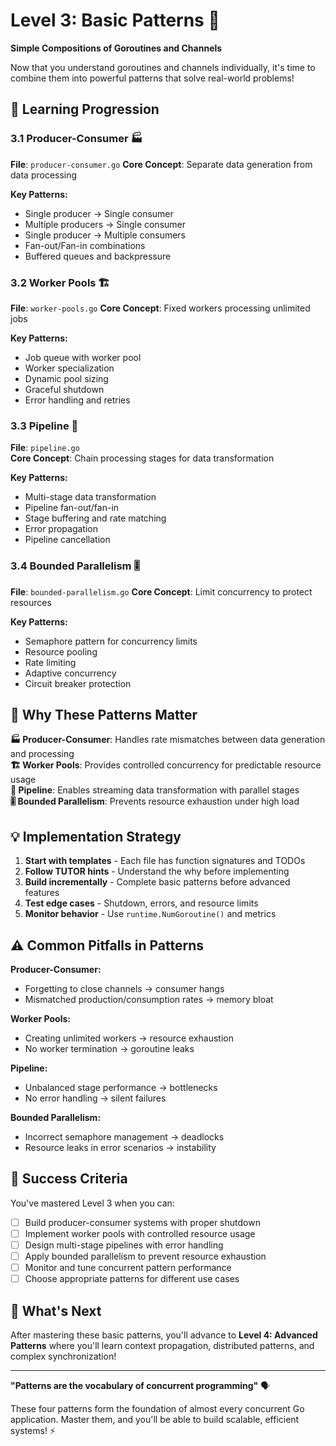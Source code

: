 # Level 3: Basic Patterns 🔄

**Simple Compositions of Goroutines and Channels**

Now that you understand goroutines and channels individually, it's time to combine them into powerful patterns that solve real-world problems!

## 🎯 Learning Progression

### 3.1 Producer-Consumer 🏭
**File**: `producer-consumer.go`
**Core Concept**: Separate data generation from data processing

**Key Patterns:**
- Single producer → Single consumer
- Multiple producers → Single consumer  
- Single producer → Multiple consumers
- Fan-out/Fan-in combinations
- Buffered queues and backpressure

### 3.2 Worker Pools 🏗️  
**File**: `worker-pools.go`
**Core Concept**: Fixed workers processing unlimited jobs

**Key Patterns:**
- Job queue with worker pool
- Worker specialization
- Dynamic pool sizing
- Graceful shutdown
- Error handling and retries

### 3.3 Pipeline 🔄
**File**: `pipeline.go`  
**Core Concept**: Chain processing stages for data transformation

**Key Patterns:**
- Multi-stage data transformation
- Pipeline fan-out/fan-in
- Stage buffering and rate matching
- Error propagation
- Pipeline cancellation

### 3.4 Bounded Parallelism 🎚️
**File**: `bounded-parallelism.go`
**Core Concept**: Limit concurrency to protect resources

**Key Patterns:**
- Semaphore pattern for concurrency limits
- Resource pooling
- Rate limiting
- Adaptive concurrency
- Circuit breaker protection

## 🚀 Why These Patterns Matter

**🏭 Producer-Consumer**: Handles rate mismatches between data generation and processing  
**🏗️ Worker Pools**: Provides controlled concurrency for predictable resource usage  
**🔄 Pipeline**: Enables streaming data transformation with parallel stages  
**🎚️ Bounded Parallelism**: Prevents resource exhaustion under high load

## 💡 Implementation Strategy

1. **Start with templates** - Each file has function signatures and TODOs
2. **Follow TUTOR hints** - Understand the why before implementing
3. **Build incrementally** - Complete basic patterns before advanced features
4. **Test edge cases** - Shutdown, errors, and resource limits
5. **Monitor behavior** - Use `runtime.NumGoroutine()` and metrics

## ⚠️ Common Pitfalls in Patterns

**Producer-Consumer:**
- Forgetting to close channels → consumer hangs
- Mismatched production/consumption rates → memory bloat

**Worker Pools:**  
- Creating unlimited workers → resource exhaustion
- No worker termination → goroutine leaks

**Pipeline:**
- Unbalanced stage performance → bottlenecks
- No error handling → silent failures

**Bounded Parallelism:**
- Incorrect semaphore management → deadlocks
- Resource leaks in error scenarios → instability

## 🎯 Success Criteria

You've mastered Level 3 when you can:
- [ ] Build producer-consumer systems with proper shutdown
- [ ] Implement worker pools with controlled resource usage
- [ ] Design multi-stage pipelines with error handling
- [ ] Apply bounded parallelism to prevent resource exhaustion
- [ ] Monitor and tune concurrent pattern performance
- [ ] Choose appropriate patterns for different use cases

## 🔗 What's Next

After mastering these basic patterns, you'll advance to **Level 4: Advanced Patterns** where you'll learn context propagation, distributed patterns, and complex synchronization!

---

**"Patterns are the vocabulary of concurrent programming"** 🗣️

These four patterns form the foundation of almost every concurrent Go application. Master them, and you'll be able to build scalable, efficient systems! ⚡
